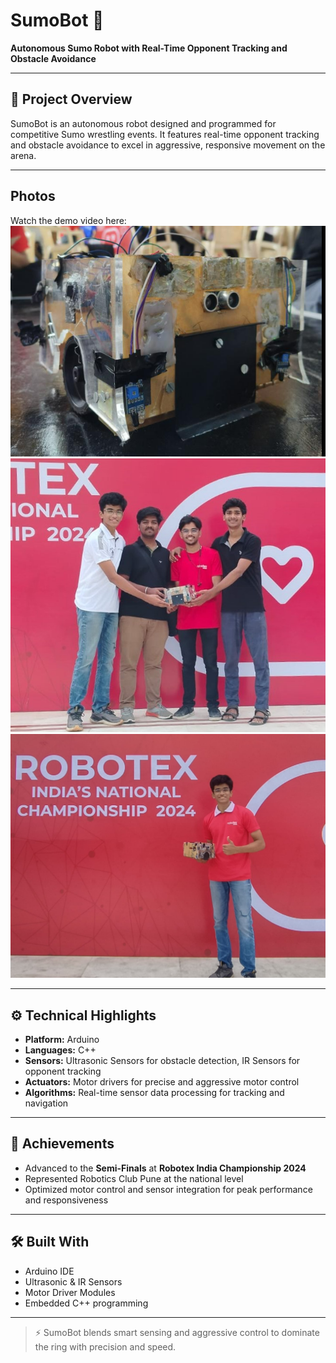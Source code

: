 # SumoBot 🤖  
**Autonomous Sumo Robot with Real-Time Opponent Tracking and Obstacle Avoidance**

---

## 📌 Project Overview

SumoBot is an autonomous robot designed and programmed for competitive Sumo wrestling events. It features real-time opponent tracking and obstacle avoidance to excel in aggressive, responsive movement on the arena.

---
## Photos
Watch the demo video here:  
[![Watch Demo](./project3.png)](./video1.mp4)
![](./gallery5.jpg)
![](./gallery6.jpg)





---

## ⚙️ Technical Highlights

- **Platform:** Arduino  
- **Languages:** C++  
- **Sensors:** Ultrasonic Sensors for obstacle detection, IR Sensors for opponent tracking  
- **Actuators:** Motor drivers for precise and aggressive motor control  
- **Algorithms:** Real-time sensor data processing for tracking and navigation

---

## 🚀 Achievements

- Advanced to the **Semi-Finals** at **Robotex India Championship 2024**  
- Represented Robotics Club Pune at the national level  
- Optimized motor control and sensor integration for peak performance and responsiveness

---


## 🛠️ Built With

- Arduino IDE  
- Ultrasonic & IR Sensors  
- Motor Driver Modules  
- Embedded C++ programming

---

> ⚡ SumoBot blends smart sensing and aggressive control to dominate the ring with precision and speed.
